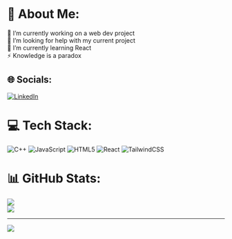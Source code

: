 # 💫 About Me:
🔭 I’m currently working on a web dev project<br>🤝 I’m looking for help with my current project<br>🌱 I’m currently learning React<br>⚡ Knowledge is a paradox


## 🌐 Socials:
[![LinkedIn](https://img.shields.io/badge/LinkedIn-%230077B5.svg?logo=linkedin&logoColor=white)](https://linkedin.com/in/swpnanil-das-8ab2b7311) 

# 💻 Tech Stack:
![C++](https://img.shields.io/badge/c++-%2300599C.svg?style=for-the-badge&logo=c%2B%2B&logoColor=white) ![JavaScript](https://img.shields.io/badge/javascript-%23323330.svg?style=for-the-badge&logo=javascript&logoColor=%23F7DF1E) ![HTML5](https://img.shields.io/badge/html5-%23E34F26.svg?style=for-the-badge&logo=html5&logoColor=white) ![React](https://img.shields.io/badge/react-%2320232a.svg?style=for-the-badge&logo=react&logoColor=%2361DAFB) ![TailwindCSS](https://img.shields.io/badge/tailwindcss-%2338B2AC.svg?style=for-the-badge&logo=tailwind-css&logoColor=white)
# 📊 GitHub Stats:
![](https://github-readme-streak-stats.herokuapp.com/?user=bluedream01&theme=gruvbox&hide_border=false)<br/>
![](https://github-readme-stats.vercel.app/api/top-langs/?username=bluedream01&theme=gruvbox&hide_border=false&include_all_commits=false&count_private=false&layout=compact)

---
[![](https://visitcount.itsvg.in/api?id=bluedream01&icon=0&color=0)](https://visitcount.itsvg.in)

<!-- Proudly created with GPRM ( https://gprm.itsvg.in ) -->
